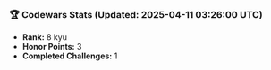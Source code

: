 ### 🏆 Codewars Stats (Updated: 2025-04-11 03:26:00 UTC)

- **Rank:** 8 kyu
- **Honor Points:** 3
- **Completed Challenges:** 1
